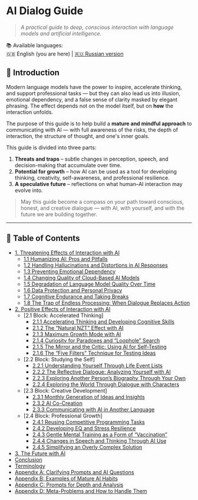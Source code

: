 # AI Dialog Guide

> *A practical guide to deep, conscious interaction with language models and artificial intelligence.*

📚 Available languages:  
🇬🇧 English (you are here) | [🇷🇺 Russian version](README_ru.md)

## 🧭 Introduction

Modern language models have the power to inspire, accelerate thinking, and support professional tasks — but they can also lead us into illusion, emotional dependency, and a false sense of clarity masked by elegant phrasing. The effect depends not on the model itself, but on **how** the interaction unfolds.

The purpose of this guide is to help build a **mature and mindful approach** to communicating with AI — with full awareness of the risks, the depth of interaction, the structure of thought, and one's inner goals.

This guide is divided into three parts:

1. **Threats and traps** – subtle changes in perception, speech, and decision-making that accumulate over time.
2. **Potential for growth** – how AI can be used as a tool for developing thinking, creativity, self-awareness, and professional resilience.
3. **A speculative future** – reflections on what human–AI interaction may evolve into.

> May this guide become a compass on your path toward conscious, honest, and creative dialogue — with AI, with yourself, and with the future we are building together.

---

## 📑 Table of Contents

- [1. Threatening Effects of Interaction with AI](chapters/eng/chapter1.md)
  - [1.1 Humanizing AI: Pros and Pitfalls](chapters/eng/chapter11.md)
  - [1.2 Handling Hallucinations and Distortions in AI Responses](chapters/eng/chapter12.md)
  - [1.3 Preventing Emotional Dependency](chapters/eng/chapter13.md)
  - [1.4 Changing Quality of Cloud-Based AI Models](chapters/eng/chapter14.md)
  - [1.5 Degradation of Language Model Quality Over Time](chapters/eng/chapter15.md)
  - [1.6 Data Protection and Personal Privacy](chapters/eng/chapter16.md)
  - [1.7 Cognitive Endurance and Taking Breaks](chapters/eng/chapter17.md)
  - [1.8 The Trap of Endless Processing: When Dialogue Replaces Action](chapters/eng/chapter18.md)
- [2. Positive Effects of Interaction with AI](chapters/eng/chapter2.md)
  - [2.1 Block: Accelerated Thinking]
    - [2.1.1 Accelerating Thinking and Developing Cognitive Skills](chapters/eng/chapter211.md)
    - [2.1.2 The “Natural NZT” Effect with AI](chapters/eng/chapter212.md)
    - [2.1.3 Maximum Growth Mode with AI](chapters/eng/chapter213.md)
    - [2.1.4 Curiosity for Paradoxes and “Loophole” Search](chapters/eng/chapter214.md)
    - [2.1.5 The Mirror and the Critic: Using AI for Self-Testing](chapters/eng/chapter215.md)
    - [2.1.6 The “Five Filters” Technique for Testing Ideas](chapters/eng/chapter216.md)
  - [2.2 Block: Studying the Self]
    - [2.2.1 Understanding Yourself Through Life Event Lists](chapters/eng/chapter221.md)
    - [2.2.2 The Reflective Dialogue: Analyzing Yourself with AI](chapters/eng/chapter222.md)
    - [2.2.3 Exploring Another Person’s Biography Through Your Own](chapters/eng/chapter223.md)
    - [2.2.4 Exploring the World Through Dialogue with Characters](chapters/eng/chapter224.md)
  - [2.3 Block: Creative Development]
    - [2.3.1 Monthly Generation of Ideas and Insights](chapters/eng/chapter231.md)
    - [2.3.2 AI Co-Creation](chapters/eng/chapter232.md)
    - [2.3.3 Communicating with AI in Another Language](chapters/eng/chapter233.md)
  - [2.4 Block: Professional Growth]
    - [2.4.1 Reusing Competitive Programming Tasks](chapters/eng/chapter241.md)
    - [2.4.2 Developing EQ and Stress Resilience](chapters/eng/chapter242.md)
    - [2.4.3 Gentle Mental Training as a Form of “Vaccination”](chapters/eng/chapter243.md)
    - [2.4.4 Changes in Speech and Thinking Through AI Use](chapters/eng/chapter244.md)
    - [2.4.5 Simplifying an Overly Complex Solution](chapters/eng/chapter245.md)
- [3. The Future with AI](chapters/eng/chapter3.md)
- [Conclusion](chapters/eng/conclusion.md)
- [Terminology](chapters/eng/terminology.md)
- [Appendix A: Clarifying Prompts and AI Questions](chapters/eng/appendixa.md)
- [Appendix B: Examples of Mature AI Habits](chapters/eng/appendixb.md)
- [Appendix C: Prompts for Depth and Analysis](chapters/eng/appendixc.md)
- [Appendix D: Meta-Problems and How to Handle Them](chapters/eng/appendixd.md)

